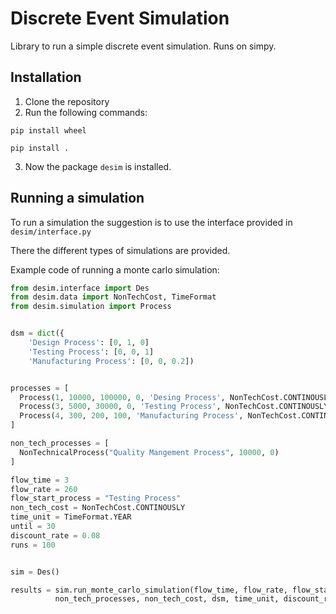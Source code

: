 # Discrete Event Simulation
Library to run a simple discrete event simulation. Runs on simpy.

## Installation
1. Clone the repository
2. Run the following commands:

  `pip install wheel`

  `pip install .`

3. Now the package `desim` is installed. 


## Running a simulation

To run a simulation the suggestion is to use the interface provided in `desim/interface.py`

There the different types of simulations are provided. 

Example code of running a monte carlo simulation:

```python
from desim.interface import Des
from desim.data import NonTechCost, TimeFormat
from desim.simulation import Process


dsm = dict({
    'Design Process': [0, 1, 0]
    'Testing Process': [0, 0, 1]
    'Manufacturing Process': [0, 0, 0.2])


processes = [
  Process(1, 10000, 100000, 0, 'Desing Process', NonTechCost.CONTINOUSLY, TimeFormat.MONTH),
  Process(3, 5000, 30000, 0, 'Testing Process', NonTechCost.CONTINOUSLY, TimeFormat.YEAR),
  Process(4, 300, 200, 100, 'Manufacturing Process', NonTechCost.CONTINOUSLY, TimeFormat.HOUR),
]

non_tech_processes = [
  NonTechnicalProcess("Quality Mangement Process", 10000, 0)
]

flow_time = 3 
flow_rate = 260
flow_start_process = "Testing Process"
non_tech_cost = NonTechCost.CONTINOUSLY
time_unit = TimeFormat.YEAR
until = 30
discount_rate = 0.08
runs = 100


sim = Des()

results = sim.run_monte_carlo_simulation(flow_time, flow_rate, flow_start_process, processes, 
          non_tech_processes, non_tech_cost, dsm, time_unit, discount_rate, until, runs)

```